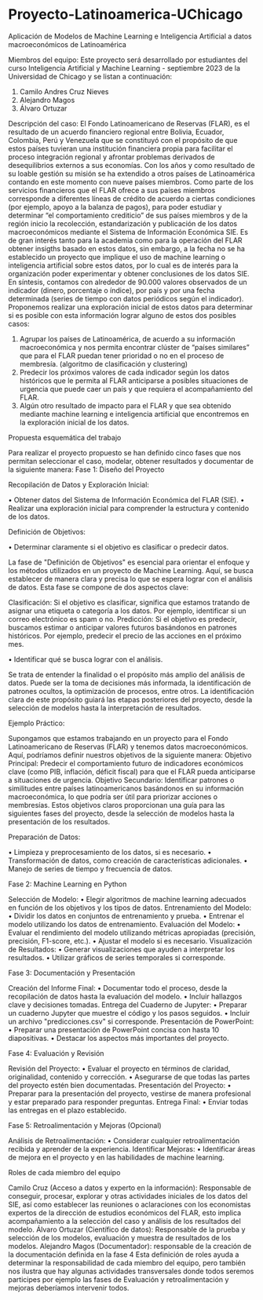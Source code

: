 # Proyecto-Latinoamerica-UChicago

Aplicación de Modelos de Machine Learning e Inteligencia Artificial a datos macroeconómicos de Latinoamérica 

Miembros del equipo:
Este proyecto será desarrollado por estudiantes del curso Inteligencia Artificial y Machine Learning - septiembre 2023 de la Universidad de Chicago y se listan a continuación:

1.	Camilo Andres Cruz Nieves
2.	Alejandro Magos
3.	Álvaro Ortuzar
   
Descripción del caso:
El Fondo Latinoamericano de Reservas (FLAR), es el resultado de un acuerdo financiero regional entre Bolivia, Ecuador, Colombia, Perú y Venezuela que se constituyó con el propósito de que estos países tuvieran una institución financiera propia para facilitar el proceso integración regional y afrontar problemas derivados de desequilibrios externos a sus economías. Con los años y como resultado de su loable gestión su misión se ha extendido a otros países de Latinoamérica contando en este momento con nueve países miembros.
Como parte de los servicios financieros que el FLAR ofrece a sus países miembros corresponde a diferentes líneas de crédito de acuerdo a ciertas condiciones (por ejemplo, apoyo a la balanza de pagos), para poder estudiar y determinar “el comportamiento crediticio” de sus países miembros y de la región inicio la recolección, estandarización y publicación de los datos macroeconómicos mediante el Sistema de Información Económica SIE.
Es de gran interés tanto para la academia como para la operación del FLAR obtener insigths basado en estos datos, sin embargo, a la fecha no se ha establecido un proyecto que implique el uso de machine learning o inteligencia artificial sobre estos datos, por lo cual es de interés para la organización poder experimentar y obtener conclusiones de los datos SIE.
En síntesis, contamos con alrededor de 90.000 valores observados de un indicador (dinero, porcentaje o índice), por país y por una fecha determinada (series de tiempo con datos periódicos según el indicador).
Proponemos realizar una exploración inicial de estos datos para determinar si es posible con esta información lograr alguno de estos dos posibles casos:

1.	Agrupar los países de Latinoamérica, de acuerdo a su información macroeconómica y nos permita encontrar clúster de “países similares” que para el FLAR puedan tener prioridad o no en el proceso de membresía. (algoritmo de clasificación y clustering) 
2.	Predecir los próximos valores de cada indicador según los datos históricos que le permita al FLAR anticiparse a posibles situaciones de urgencia que puede caer un país y que requiera el acompañamiento del FLAR.
3.	Algún otro resultado de impacto para el FLAR y que sea obtenido mediante machine learning e inteligencia artificial que encontremos en la exploración inicial de los datos.

 
Propuesta esquemática del trabajo

Para realizar el proyecto propuesto se han definido cinco fases que nos permitan seleccionar el caso, modelar, obtener resultados y documentar de la siguiente manera:
Fase 1: Diseño del Proyecto

Recopilación de Datos y Exploración Inicial: 

•	Obtener datos del Sistema de Información Económica del FLAR (SIE).
•	Realizar una exploración inicial para comprender la estructura y contenido de los datos.

Definición de Objetivos: 

•	Determinar claramente si el objetivo es clasificar o predecir datos.

La fase de "Definición de Objetivos" es esencial para orientar el enfoque y los métodos utilizados en un proyecto de Machine Learning. Aquí, se busca establecer de manera clara y precisa lo que se espera lograr con el análisis de datos. Esta fase se compone de dos aspectos clave:

Clasificación: Si el objetivo es clasificar, significa que estamos tratando de asignar una etiqueta o categoría a los datos. Por ejemplo, identificar si un correo electrónico es spam o no.
Predicción: Si el objetivo es predecir, buscamos estimar o anticipar valores futuros basándonos en patrones históricos. Por ejemplo, predecir el precio de las acciones en el próximo mes.

•	Identificar qué se busca lograr con el análisis.

Se trata de entender la finalidad o el propósito más amplio del análisis de datos.
Puede ser la toma de decisiones más informada, la identificación de patrones ocultos, la optimización de procesos, entre otros.
La identificación clara de este propósito guiará las etapas posteriores del proyecto, desde la selección de modelos hasta la interpretación de resultados.

Ejemplo Práctico:

Supongamos que estamos trabajando en un proyecto para el Fondo Latinoamericano de Reservas (FLAR) y tenemos datos macroeconómicos. Aquí, podríamos definir nuestros objetivos de la siguiente manera:
Objetivo Principal: Predecir el comportamiento futuro de indicadores económicos clave (como PIB, inflación, déficit fiscal) para que el FLAR pueda anticiparse a situaciones de urgencia.
Objetivo Secundario: Identificar patrones o similitudes entre países latinoamericanos basándonos en su información macroeconómica, lo que podría ser útil para priorizar acciones o membresías.
Estos objetivos claros proporcionan una guía para las siguientes fases del proyecto, desde la selección de modelos hasta la presentación de los resultados.

Preparación de Datos: 

•	Limpieza y preprocesamiento de los datos, si es necesario.
•	Transformación de datos, como creación de características adicionales.
•	Manejo de series de tiempo y frecuencia de datos.

Fase 2: Machine Learning en Python

Selección de Modelo:
•	Elegir algoritmos de machine learning adecuados en función de los objetivos y los tipos de datos.
Entrenamiento del Modelo:
•	Dividir los datos en conjuntos de entrenamiento y prueba.
•	Entrenar el modelo utilizando los datos de entrenamiento.
Evaluación del Modelo:
•	Evaluar el rendimiento del modelo utilizando métricas apropiadas (precisión, precisión, F1-score, etc.).
•	Ajustar el modelo si es necesario.
Visualización de Resultados:
•	Generar visualizaciones que ayuden a interpretar los resultados.
•	Utilizar gráficos de series temporales si corresponde.


Fase 3: Documentación y Presentación

Creación del Informe Final:
•	Documentar todo el proceso, desde la recopilación de datos hasta la evaluación del modelo.
•	Incluir hallazgos clave y decisiones tomadas.
Entrega del Cuaderno de Jupyter: 
•	Preparar un cuaderno Jupyter que muestre el código y los pasos seguidos.
•	Incluir un archivo "predicciones.csv" si corresponde.
Presentación de PowerPoint:
•	Preparar una presentación de PowerPoint concisa con hasta 10 diapositivas.
•	Destacar los aspectos más importantes del proyecto.

Fase 4: Evaluación y Revisión

Revisión del Proyecto: 
•	Evaluar el proyecto en términos de claridad, originalidad, contenido y corrección.
•	Asegurarse de que todas las partes del proyecto estén bien documentadas.
Presentación del Proyecto: 
•	Preparar para la presentación del proyecto, vestirse de manera profesional y estar preparado para responder preguntas.
Entrega Final: 
•	Enviar todas las entregas en el plazo establecido.

Fase 5: Retroalimentación y Mejoras (Opcional)

Análisis de Retroalimentación:
•	Considerar cualquier retroalimentación recibida y aprender de la experiencia.
Identificar Mejoras:
•	Identificar áreas de mejora en el proyecto y en las habilidades de machine learning.

Roles de cada miembro del equipo

Camilo Cruz (Acceso a datos y experto en la información): Responsable de conseguir, procesar, explorar y otras actividades iniciales de los datos del SIE, así como establecer las reuniones o aclaraciones con los economistas expertos de la dirección de estudios económicos del FLAR, esto implica acompañamiento a la selección del caso y análisis de los resultados del modelo.
Álvaro Ortuzar (Científico de datos): Responsable de la prueba y selección de los modelos, evaluación y muestra de resultados de los modelos. 
Alejandro Magos (Documentador): responsable de la creación de la documentación definida en la fase 4
Esta definición de roles ayuda a determinar la responsabilidad de cada miembro del equipo, pero también nos ilustra que hay algunas actividades transversales donde todos seremos participes por ejemplo las fases de Evaluación y retroalimentación y mejoras deberíamos intervenir todos.




